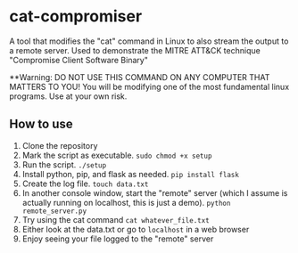 # cat-compromiser
A tool that modifies the "cat" command in Linux to also stream the output to a remote server. Used to demonstrate the MITRE ATT&amp;CK technique "Compromise Client Software Binary"

**Warning: DO NOT USE THIS COMMAND ON ANY COMPUTER THAT MATTERS TO YOU! You will be modifying one of the most fundamental linux programs. Use at your own risk.

## How to use
1. Clone the repository
3. Mark the script as executable. `sudo chmod +x setup`
4. Run the script. `./setup`
5. Install python, pip, and flask as needed. `pip install flask`
6. Create the log file. `touch data.txt`
7. In another console window, start the "remote" server (which I assume is actually running on localhost, this is just a demo). `python remote_server.py`
8. Try using the cat command `cat whatever_file.txt`
9. Either look at the data.txt or go to `localhost` in a web browser
10. Enjoy seeing your file logged to the "remote" server
